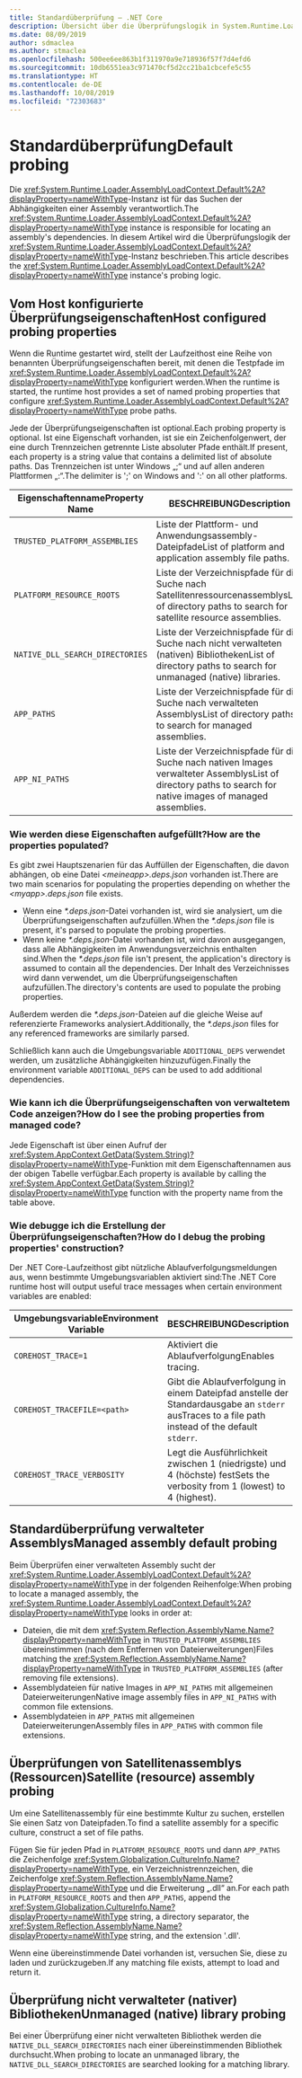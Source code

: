 ```yaml
---
title: Standardüberprüfung – .NET Core
description: Übersicht über die Überprüfungslogik in System.Runtime.Loader.AssemblyLoadContext.Default von .NET Core zum Suchen von Abhängigkeiten.
ms.date: 08/09/2019
author: sdmaclea
ms.author: stmaclea
ms.openlocfilehash: 500ee6ee863b1f311970a9e718936f57f7d4efd6
ms.sourcegitcommit: 10db6551ea3c971470cf5d2cc21ba1cbcefe5c55
ms.translationtype: HT
ms.contentlocale: de-DE
ms.lasthandoff: 10/08/2019
ms.locfileid: "72303683"
---
```

# <a name="default-probing"></a><span data-ttu-id="0f9f5-103">Standardüberprüfung</span><span class="sxs-lookup"><span data-stu-id="0f9f5-103">Default probing</span></span>

<span data-ttu-id="0f9f5-104">Die <xref:System.Runtime.Loader.AssemblyLoadContext.Default%2A?displayProperty=nameWithType>-Instanz ist für das Suchen der Abhängigkeiten einer Assembly verantwortlich.</span><span class="sxs-lookup"><span data-stu-id="0f9f5-104">The <xref:System.Runtime.Loader.AssemblyLoadContext.Default%2A?displayProperty=nameWithType> instance is responsible for locating an assembly's dependencies.</span></span> <span data-ttu-id="0f9f5-105">In diesem Artikel wird die Überprüfungslogik der <xref:System.Runtime.Loader.AssemblyLoadContext.Default%2A?displayProperty=nameWithType>-Instanz beschrieben.</span><span class="sxs-lookup"><span data-stu-id="0f9f5-105">This article describes the <xref:System.Runtime.Loader.AssemblyLoadContext.Default%2A?displayProperty=nameWithType> instance's probing logic.</span></span>

## <a name="host-configured-probing-properties"></a><span data-ttu-id="0f9f5-106">Vom Host konfigurierte Überprüfungseigenschaften</span><span class="sxs-lookup"><span data-stu-id="0f9f5-106">Host configured probing properties</span></span>

<span data-ttu-id="0f9f5-107">Wenn die Runtime gestartet wird, stellt der Laufzeithost eine Reihe von benannten Überprüfungseigenschaften bereit, mit denen die Testpfade im <xref:System.Runtime.Loader.AssemblyLoadContext.Default%2A?displayProperty=nameWithType> konfiguriert werden.</span><span class="sxs-lookup"><span data-stu-id="0f9f5-107">When the runtime is started, the runtime host provides a set of named probing properties that configure <xref:System.Runtime.Loader.AssemblyLoadContext.Default%2A?displayProperty=nameWithType> probe paths.</span></span>

<span data-ttu-id="0f9f5-108">Jede der Überprüfungseigenschaften ist optional.</span><span class="sxs-lookup"><span data-stu-id="0f9f5-108">Each probing property is optional.</span></span> <span data-ttu-id="0f9f5-109">Ist eine Eigenschaft vorhanden, ist sie ein Zeichenfolgenwert, der eine durch Trennzeichen getrennte Liste absoluter Pfade enthält.</span><span class="sxs-lookup"><span data-stu-id="0f9f5-109">If present, each property is a string value that contains a delimited list of absolute paths.</span></span> <span data-ttu-id="0f9f5-110">Das Trennzeichen ist unter Windows „;“ und auf allen anderen Plattformen „:“.</span><span class="sxs-lookup"><span data-stu-id="0f9f5-110">The delimiter is ';' on Windows and ':' on all other platforms.</span></span>

|<span data-ttu-id="0f9f5-111">Eigenschaftenname</span><span class="sxs-lookup"><span data-stu-id="0f9f5-111">Property Name</span></span>                 |<span data-ttu-id="0f9f5-112">BESCHREIBUNG</span><span class="sxs-lookup"><span data-stu-id="0f9f5-112">Description</span></span>  |
|------------------------------|---------|
|`TRUSTED_PLATFORM_ASSEMBLIES`   | <span data-ttu-id="0f9f5-113">Liste der Plattform- und Anwendungsassembly-Dateipfade</span><span class="sxs-lookup"><span data-stu-id="0f9f5-113">List of platform and application assembly file paths.</span></span> |
|`PLATFORM_RESOURCE_ROOTS`       | <span data-ttu-id="0f9f5-114">Liste der Verzeichnispfade für die Suche nach Satellitenressourcenassemblys</span><span class="sxs-lookup"><span data-stu-id="0f9f5-114">List of directory paths to search for satellite resource assemblies.</span></span> |
|`NATIVE_DLL_SEARCH_DIRECTORIES` | <span data-ttu-id="0f9f5-115">Liste der Verzeichnispfade für die Suche nach nicht verwalteten (nativen) Bibliotheken</span><span class="sxs-lookup"><span data-stu-id="0f9f5-115">List of directory paths to search for unmanaged (native) libraries.</span></span>        |
|`APP_PATHS`                     | <span data-ttu-id="0f9f5-116">Liste der Verzeichnispfade für die Suche nach verwalteten Assemblys</span><span class="sxs-lookup"><span data-stu-id="0f9f5-116">List of directory paths to search for managed assemblies.</span></span> |
|`APP_NI_PATHS`                  | <span data-ttu-id="0f9f5-117">Liste der Verzeichnispfade für die Suche nach nativen Images verwalteter Assemblys</span><span class="sxs-lookup"><span data-stu-id="0f9f5-117">List of directory paths to search for native images of managed assemblies.</span></span> |

### <a name="how-are-the-properties-populated"></a><span data-ttu-id="0f9f5-118">Wie werden diese Eigenschaften aufgefüllt?</span><span class="sxs-lookup"><span data-stu-id="0f9f5-118">How are the properties populated?</span></span>

<span data-ttu-id="0f9f5-119">Es gibt zwei Hauptszenarien für das Auffüllen der Eigenschaften, die davon abhängen, ob eine Datei *\<meineapp>.deps.json* vorhanden ist.</span><span class="sxs-lookup"><span data-stu-id="0f9f5-119">There are two main scenarios for populating the properties depending on whether the *\<myapp>.deps.json* file exists.</span></span>

- <span data-ttu-id="0f9f5-120">Wenn eine *\*.deps.json*-Datei vorhanden ist, wird sie analysiert, um die Überprüfungseigenschaften aufzufüllen.</span><span class="sxs-lookup"><span data-stu-id="0f9f5-120">When the *\*.deps.json* file is present, it's parsed to populate the probing properties.</span></span>
- <span data-ttu-id="0f9f5-121">Wenn keine *\*.deps.json*-Datei vorhanden ist, wird davon ausgegangen, dass alle Abhängigkeiten im Anwendungsverzeichnis enthalten sind.</span><span class="sxs-lookup"><span data-stu-id="0f9f5-121">When the *\*.deps.json* file isn't present, the application's directory is assumed to contain all the dependencies.</span></span> <span data-ttu-id="0f9f5-122">Der Inhalt des Verzeichnisses wird dann verwendet, um die Überprüfungseigenschaften aufzufüllen.</span><span class="sxs-lookup"><span data-stu-id="0f9f5-122">The directory's contents are used to populate the probing properties.</span></span>

<span data-ttu-id="0f9f5-123">Außerdem werden die *\*.deps.json*-Dateien auf die gleiche Weise auf referenzierte Frameworks analysiert.</span><span class="sxs-lookup"><span data-stu-id="0f9f5-123">Additionally, the *\*.deps.json* files for any referenced frameworks are similarly parsed.</span></span>

<span data-ttu-id="0f9f5-124">Schließlich kann auch die Umgebungsvariable `ADDITIONAL_DEPS` verwendet werden, um zusätzliche Abhängigkeiten hinzuzufügen.</span><span class="sxs-lookup"><span data-stu-id="0f9f5-124">Finally the environment variable `ADDITIONAL_DEPS` can be used to add additional dependencies.</span></span>

### <a name="how-do-i-see-the-probing-properties-from-managed-code"></a><span data-ttu-id="0f9f5-125">Wie kann ich die Überprüfungseigenschaften von verwaltetem Code anzeigen?</span><span class="sxs-lookup"><span data-stu-id="0f9f5-125">How do I see the probing properties from managed code?</span></span>

<span data-ttu-id="0f9f5-126">Jede Eigenschaft ist über einen Aufruf der <xref:System.AppContext.GetData(System.String)?displayProperty=nameWithType>-Funktion mit dem Eigenschaftennamen aus der obigen Tabelle verfügbar.</span><span class="sxs-lookup"><span data-stu-id="0f9f5-126">Each property is available by calling the <xref:System.AppContext.GetData(System.String)?displayProperty=nameWithType> function with the property name from the table above.</span></span>

### <a name="how-do-i-debug-the-probing-properties-construction"></a><span data-ttu-id="0f9f5-127">Wie debugge ich die Erstellung der Überprüfungseigenschaften?</span><span class="sxs-lookup"><span data-stu-id="0f9f5-127">How do I debug the probing properties' construction?</span></span>

<span data-ttu-id="0f9f5-128">Der .NET Core-Laufzeithost gibt nützliche Ablaufverfolgungsmeldungen aus, wenn bestimmte Umgebungsvariablen aktiviert sind:</span><span class="sxs-lookup"><span data-stu-id="0f9f5-128">The .NET Core runtime host will output useful trace messages when certain environment variables are enabled:</span></span>

|<span data-ttu-id="0f9f5-129">Umgebungsvariable</span><span class="sxs-lookup"><span data-stu-id="0f9f5-129">Environment Variable</span></span>        |<span data-ttu-id="0f9f5-130">BESCHREIBUNG</span><span class="sxs-lookup"><span data-stu-id="0f9f5-130">Description</span></span>  |
|----------------------------|---------|
|`COREHOST_TRACE=1`          |<span data-ttu-id="0f9f5-131">Aktiviert die Ablaufverfolgung</span><span class="sxs-lookup"><span data-stu-id="0f9f5-131">Enables tracing.</span></span>|
|`COREHOST_TRACEFILE=<path>` |<span data-ttu-id="0f9f5-132">Gibt die Ablaufverfolgung in einem Dateipfad anstelle der Standardausgabe an `stderr` aus</span><span class="sxs-lookup"><span data-stu-id="0f9f5-132">Traces to a file path instead of the default `stderr`.</span></span>|
|`COREHOST_TRACE_VERBOSITY`  |<span data-ttu-id="0f9f5-133">Legt die Ausführlichkeit zwischen 1 (niedrigste) und 4 (höchste) fest</span><span class="sxs-lookup"><span data-stu-id="0f9f5-133">Sets the verbosity from 1 (lowest) to 4 (highest).</span></span>|

## <a name="managed-assembly-default-probing"></a><span data-ttu-id="0f9f5-134">Standardüberprüfung verwalteter Assemblys</span><span class="sxs-lookup"><span data-stu-id="0f9f5-134">Managed assembly default probing</span></span>

<span data-ttu-id="0f9f5-135">Beim Überprüfen einer verwalteten Assembly sucht der <xref:System.Runtime.Loader.AssemblyLoadContext.Default%2A?displayProperty=nameWithType> in der folgenden Reihenfolge:</span><span class="sxs-lookup"><span data-stu-id="0f9f5-135">When probing to locate a managed assembly, the <xref:System.Runtime.Loader.AssemblyLoadContext.Default%2A?displayProperty=nameWithType> looks in order at:</span></span>

- <span data-ttu-id="0f9f5-136">Dateien, die mit dem <xref:System.Reflection.AssemblyName.Name?displayProperty=nameWithType> in `TRUSTED_PLATFORM_ASSEMBLIES` übereinstimmen (nach dem Entfernen von Dateierweiterungen)</span><span class="sxs-lookup"><span data-stu-id="0f9f5-136">Files matching the <xref:System.Reflection.AssemblyName.Name?displayProperty=nameWithType> in `TRUSTED_PLATFORM_ASSEMBLIES` (after removing file extensions).</span></span>
- <span data-ttu-id="0f9f5-137">Assemblydateien für native Images in `APP_NI_PATHS` mit allgemeinen Dateierweiterungen</span><span class="sxs-lookup"><span data-stu-id="0f9f5-137">Native image assembly files in `APP_NI_PATHS` with common file extensions.</span></span>
- <span data-ttu-id="0f9f5-138">Assemblydateien in `APP_PATHS` mit allgemeinen Dateierweiterungen</span><span class="sxs-lookup"><span data-stu-id="0f9f5-138">Assembly files in `APP_PATHS` with common file extensions.</span></span>

## <a name="satellite-resource-assembly-probing"></a><span data-ttu-id="0f9f5-139">Überprüfungen von Satellitenassemblys (Ressourcen)</span><span class="sxs-lookup"><span data-stu-id="0f9f5-139">Satellite (resource) assembly probing</span></span>

<span data-ttu-id="0f9f5-140">Um eine Satellitenassembly für eine bestimmte Kultur zu suchen, erstellen Sie einen Satz von Dateipfaden.</span><span class="sxs-lookup"><span data-stu-id="0f9f5-140">To find a satellite assembly for a specific culture, construct a set of file paths.</span></span>

<span data-ttu-id="0f9f5-141">Fügen Sie für jeden Pfad in `PLATFORM_RESOURCE_ROOTS` und dann `APP_PATHS` die Zeichenfolge <xref:System.Globalization.CultureInfo.Name?displayProperty=nameWithType>, ein Verzeichnistrennzeichen, die Zeichenfolge <xref:System.Reflection.AssemblyName.Name?displayProperty=nameWithType> und die Erweiterung „.dll“ an.</span><span class="sxs-lookup"><span data-stu-id="0f9f5-141">For each path in `PLATFORM_RESOURCE_ROOTS` and then `APP_PATHS`, append the <xref:System.Globalization.CultureInfo.Name?displayProperty=nameWithType> string, a directory separator, the <xref:System.Reflection.AssemblyName.Name?displayProperty=nameWithType> string, and the extension '.dll'.</span></span>

<span data-ttu-id="0f9f5-142">Wenn eine übereinstimmende Datei vorhanden ist, versuchen Sie, diese zu laden und zurückzugeben.</span><span class="sxs-lookup"><span data-stu-id="0f9f5-142">If any matching file exists, attempt to load and return it.</span></span>

## <a name="unmanaged-native-library-probing"></a><span data-ttu-id="0f9f5-143">Überprüfung nicht verwalteter (nativer) Bibliotheken</span><span class="sxs-lookup"><span data-stu-id="0f9f5-143">Unmanaged (native) library probing</span></span>

<span data-ttu-id="0f9f5-144">Bei einer Überprüfung einer nicht verwalteten Bibliothek werden die `NATIVE_DLL_SEARCH_DIRECTORIES` nach einer übereinstimmenden Bibliothek durchsucht.</span><span class="sxs-lookup"><span data-stu-id="0f9f5-144">When probing to locate an unmanaged library, the `NATIVE_DLL_SEARCH_DIRECTORIES` are searched looking for a matching library.</span></span>
